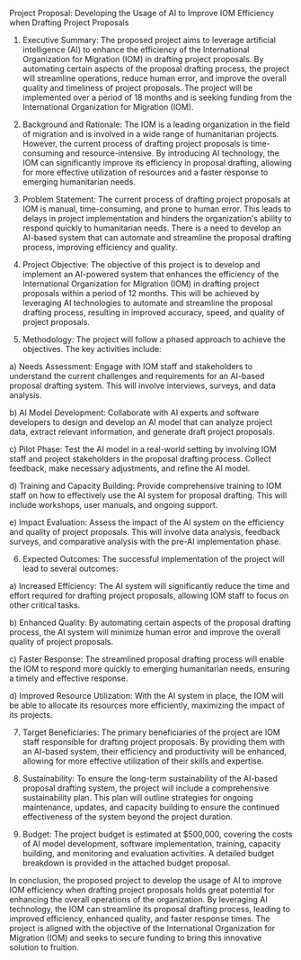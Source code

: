 Project Proposal: Developing the Usage of AI to Improve IOM Efficiency when Drafting Project Proposals

1. Executive Summary:
The proposed project aims to leverage artificial intelligence (AI) to enhance the efficiency of the International Organization for Migration (IOM) in drafting project proposals. By automating certain aspects of the proposal drafting process, the project will streamline operations, reduce human error, and improve the overall quality and timeliness of project proposals. The project will be implemented over a period of 18 months and is seeking funding from the International Organization for Migration (IOM).

2. Background and Rationale:
The IOM is a leading organization in the field of migration and is involved in a wide range of humanitarian projects. However, the current process of drafting project proposals is time-consuming and resource-intensive. By introducing AI technology, the IOM can significantly improve its efficiency in proposal drafting, allowing for more effective utilization of resources and a faster response to emerging humanitarian needs.

3. Problem Statement:
The current process of drafting project proposals at IOM is manual, time-consuming, and prone to human error. This leads to delays in project implementation and hinders the organization's ability to respond quickly to humanitarian needs. There is a need to develop an AI-based system that can automate and streamline the proposal drafting process, improving efficiency and quality.

4. Project Objective:
The objective of this project is to develop and implement an AI-powered system that enhances the efficiency of the International Organization for Migration (IOM) in drafting project proposals within a period of 12 months. This will be achieved by leveraging AI technologies to automate and streamline the proposal drafting process, resulting in improved accuracy, speed, and quality of project proposals.

5. Methodology:
The project will follow a phased approach to achieve the objectives. The key activities include:

a) Needs Assessment: Engage with IOM staff and stakeholders to understand the current challenges and requirements for an AI-based proposal drafting system. This will involve interviews, surveys, and data analysis.

b) AI Model Development: Collaborate with AI experts and software developers to design and develop an AI model that can analyze project data, extract relevant information, and generate draft project proposals.

c) Pilot Phase: Test the AI model in a real-world setting by involving IOM staff and project stakeholders in the proposal drafting process. Collect feedback, make necessary adjustments, and refine the AI model.

d) Training and Capacity Building: Provide comprehensive training to IOM staff on how to effectively use the AI system for proposal drafting. This will include workshops, user manuals, and ongoing support.

e) Impact Evaluation: Assess the impact of the AI system on the efficiency and quality of project proposals. This will involve data analysis, feedback surveys, and comparative analysis with the pre-AI implementation phase.

6. Expected Outcomes:
The successful implementation of the project will lead to several outcomes:

a) Increased Efficiency: The AI system will significantly reduce the time and effort required for drafting project proposals, allowing IOM staff to focus on other critical tasks.

b) Enhanced Quality: By automating certain aspects of the proposal drafting process, the AI system will minimize human error and improve the overall quality of project proposals.

c) Faster Response: The streamlined proposal drafting process will enable the IOM to respond more quickly to emerging humanitarian needs, ensuring a timely and effective response.

d) Improved Resource Utilization: With the AI system in place, the IOM will be able to allocate its resources more efficiently, maximizing the impact of its projects.

7. Target Beneficiaries:
The primary beneficiaries of the project are IOM staff responsible for drafting project proposals. By providing them with an AI-based system, their efficiency and productivity will be enhanced, allowing for more effective utilization of their skills and expertise.

8. Sustainability:
To ensure the long-term sustainability of the AI-based proposal drafting system, the project will include a comprehensive sustainability plan. This plan will outline strategies for ongoing maintenance, updates, and capacity building to ensure the continued effectiveness of the system beyond the project duration.

9. Budget:
The project budget is estimated at $500,000, covering the costs of AI model development, software implementation, training, capacity building, and monitoring and evaluation activities. A detailed budget breakdown is provided in the attached budget proposal.

In conclusion, the proposed project to develop the usage of AI to improve IOM efficiency when drafting project proposals holds great potential for enhancing the overall operations of the organization. By leveraging AI technology, the IOM can streamline its proposal drafting process, leading to improved efficiency, enhanced quality, and faster response times. The project is aligned with the objective of the International Organization for Migration (IOM) and seeks to secure funding to bring this innovative solution to fruition.